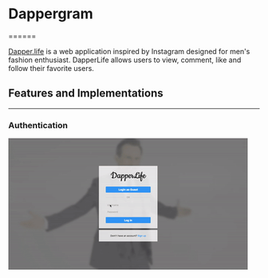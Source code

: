 # Dappergram
======

[Dapper.life][live link] is a web application inspired by Instagram designed for men's fashion enthusiast. DapperLife allows users to view, comment, like and follow their favorite users.

## Features and Implementations
------
### Authentication

![Login Demo][login]










[live link]: http://www.dapper.life/
[login]: ./docs/images/login.gif
